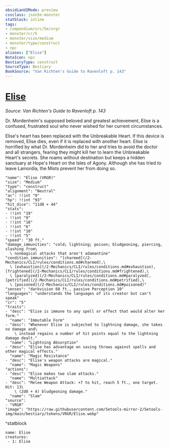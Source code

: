 ```yaml
---
obsidianUIMode: preview
cssclass: json5e-monster
statblock: inline
tags:
- compendium/src/5e/vrgr
- monster/cr/5
- monster/size/medium
- monster/type/construct
- npc
aliases: ["Elise"]
NoteIcon: npc
BestiaryType: construct
SourceType: Bestiary
BookSource: "Van Richten's Guide to Ravenloft p. 143"
---
```

# [Elise](2-Mechanics/CLI/bestiary/npc/elise-vrgr.md)
*Source: Van Richten's Guide to Ravenloft p. 143*  

Dr. Mordenheim's supposed beloved and greatest achievement, Elise is a confused, frustrated soul who never wished for her current circumstances.

Elise's heart has been replaced with the Unbreakable Heart. If this device is removed, Elise dies, even if it is replaced with another heart. Elise is horrified by what Dr. Mordenheim did to her and tries to avoid the doctor and all strangers, fearing they might kill her to learn the Unbreakable Heart's secrets. She roams without destination but keeps a hidden sanctuary at Hope's Heart on the Isles of Agony. Although she has tried to leave Lamordia, the Mists prevent her from doing so.

```statblock
"name": "Elise (VRGR)"
"size": "Medium"
"type": "construct"
"alignment": "Neutral"
"ac": !!int "9"
"hp": !!int "93"
"hit_dice": "11d8 + 44"
"stats":
- !!int "19"
- !!int "9"
- !!int "18"
- !!int "6"
- !!int "10"
- !!int "5"
"speed": "30 ft."
"damage_immunities": "cold; lightning; poison; bludgeoning, piercing, slashing from\
  \ nonmagical attacks that aren't adamantine"
"condition_immunities": "[charmed](/2-Mechanics/CLI/rules/conditions.md#charmed),\
  \ [exhaustion](/2-Mechanics/CLI/rules/conditions.md#exhaustion), [frightened](/2-Mechanics/CLI/rules/conditions.md#frightened),\
  \ [paralyzed](/2-Mechanics/CLI/rules/conditions.md#paralyzed), [petrified](/2-Mechanics/CLI/rules/conditions.md#petrified),\
  \ [poisoned](/2-Mechanics/CLI/rules/conditions.md#poisoned)"
"senses": "darkvision 60 ft., passive Perception 10"
"languages": "understands the languages of its creator but can't speak"
"cr": "5"
"traits":
- "desc": "Elise is immune to any spell or effect that would alter her form."
  "name": "Immutable Form"
- "desc": "Whenever Elise is subjected to lightning damage, she takes no damage and\
    \ instead regains a number of hit points equal to the lightning damage dealt."
  "name": "Lightning Absorption"
- "desc": "Elise has advantage on saving throws against spells and other magical effects."
  "name": "Magic Resistance"
- "desc": "Elise's weapon attacks are magical."
  "name": "Magic Weapons"
"actions":
- "desc": "Elise makes two slam attacks."
  "name": "Multiattack"
- "desc": "Melee Weapon Attack: +7 to hit, reach 5 ft., one target. Hit: 13\
    \ (2d8 + 4) bludgeoning damage."
  "name": "Slam"
"source":
- "VRGR"
"image": "https://raw.githubusercontent.com/5etools-mirror-2/5etools-img/main/bestiary/tokens/VRGR/Elise.webp"
```
^statblock

```encounter-table
name: Elise
creatures:
 - 1: Elise
```